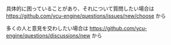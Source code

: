 具体的に困っていることがあり、それについて質問したい場合は https://github.com/ycu-engine/questions/issues/new/choose から

多くの人と意見を交わしたい場合は https://github.com/ycu-engine/questions/discussions/new から
